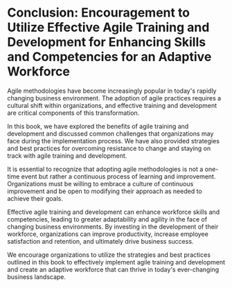 Conclusion: Encouragement to Utilize Effective Agile Training and Development for Enhancing Skills and Competencies for an Adaptive Workforce
=============================================================================================================================================

Agile methodologies have become increasingly popular in today's rapidly changing business environment. The adoption of agile practices requires a cultural shift within organizations, and effective training and development are critical components of this transformation.

In this book, we have explored the benefits of agile training and development and discussed common challenges that organizations may face during the implementation process. We have also provided strategies and best practices for overcoming resistance to change and staying on track with agile training and development.

It is essential to recognize that adopting agile methodologies is not a one-time event but rather a continuous process of learning and improvement. Organizations must be willing to embrace a culture of continuous improvement and be open to modifying their approach as needed to achieve their goals.

Effective agile training and development can enhance workforce skills and competencies, leading to greater adaptability and agility in the face of changing business environments. By investing in the development of their workforce, organizations can improve productivity, increase employee satisfaction and retention, and ultimately drive business success.

We encourage organizations to utilize the strategies and best practices outlined in this book to effectively implement agile training and development and create an adaptive workforce that can thrive in today's ever-changing business landscape.
